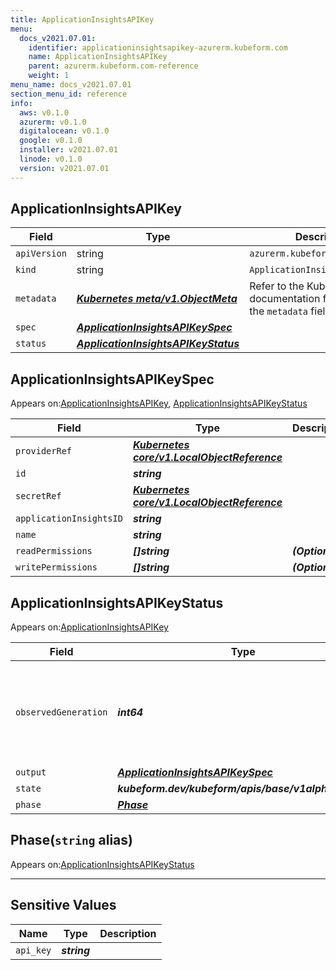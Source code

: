 ```yaml
---
title: ApplicationInsightsAPIKey
menu:
  docs_v2021.07.01:
    identifier: applicationinsightsapikey-azurerm.kubeform.com
    name: ApplicationInsightsAPIKey
    parent: azurerm.kubeform.com-reference
    weight: 1
menu_name: docs_v2021.07.01
section_menu_id: reference
info:
  aws: v0.1.0
  azurerm: v0.1.0
  digitalocean: v0.1.0
  google: v0.1.0
  installer: v2021.07.01
  linode: v0.1.0
  version: v2021.07.01
---
```


## ApplicationInsightsAPIKey
| Field | Type | Description |
| ------ | ----- | ----------- |
| `apiVersion` | string | `azurerm.kubeform.com/v1alpha1` |
|    `kind` | string | `ApplicationInsightsAPIKey` |
| `metadata` | ***[Kubernetes meta/v1.ObjectMeta](https://v1-18.docs.kubernetes.io/docs/reference/generated/kubernetes-api/v1.18/#objectmeta-v1-meta)***|Refer to the Kubernetes API documentation for the fields of the `metadata` field.|
| `spec` | ***[ApplicationInsightsAPIKeySpec](#applicationinsightsapikeyspec)***||
| `status` | ***[ApplicationInsightsAPIKeyStatus](#applicationinsightsapikeystatus)***||
## ApplicationInsightsAPIKeySpec

Appears on:[ApplicationInsightsAPIKey](#applicationinsightsapikey), [ApplicationInsightsAPIKeyStatus](#applicationinsightsapikeystatus)

| Field | Type | Description |
| ------ | ----- | ----------- |
| `providerRef` | ***[Kubernetes core/v1.LocalObjectReference](https://v1-18.docs.kubernetes.io/docs/reference/generated/kubernetes-api/v1.18/#localobjectreference-v1-core)***||
| `id` | ***string***||
| `secretRef` | ***[Kubernetes core/v1.LocalObjectReference](https://v1-18.docs.kubernetes.io/docs/reference/generated/kubernetes-api/v1.18/#localobjectreference-v1-core)***||
| `applicationInsightsID` | ***string***||
| `name` | ***string***||
| `readPermissions` | ***[]string***| ***(Optional)*** |
| `writePermissions` | ***[]string***| ***(Optional)*** |
## ApplicationInsightsAPIKeyStatus

Appears on:[ApplicationInsightsAPIKey](#applicationinsightsapikey)

| Field | Type | Description |
| ------ | ----- | ----------- |
| `observedGeneration` | ***int64***| ***(Optional)*** Resource generation, which is updated on mutation by the API Server.|
| `output` | ***[ApplicationInsightsAPIKeySpec](#applicationinsightsapikeyspec)***| ***(Optional)*** |
| `state` | ***kubeform.dev/kubeform/apis/base/v1alpha1.State***| ***(Optional)*** |
| `phase` | ***[Phase](#phase)***| ***(Optional)*** |
## Phase(`string` alias)

Appears on:[ApplicationInsightsAPIKeyStatus](#applicationinsightsapikeystatus)

---
## Sensitive Values
| Name | Type | Description |
|------|------|-------------|
| `api_key` | ***string*** ||
